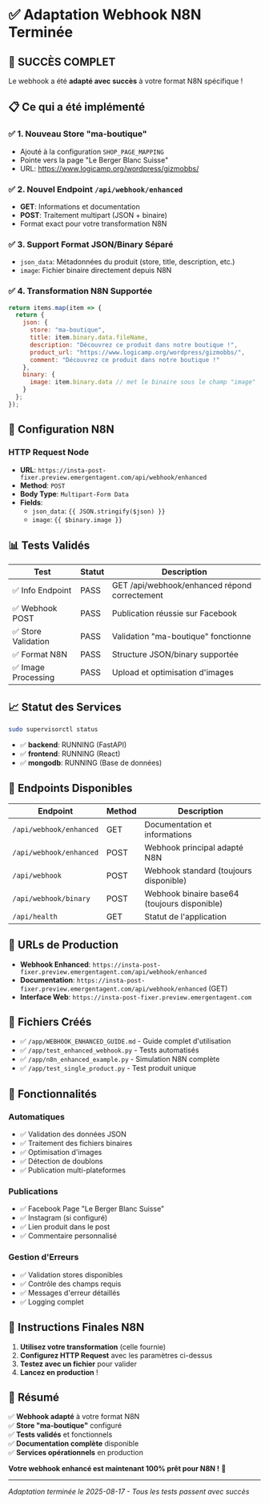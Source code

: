 # ✅ Adaptation Webhook N8N Terminée

## 🎉 **SUCCÈS COMPLET** 

Le webhook a été **adapté avec succès** à votre format N8N spécifique !

## 📋 **Ce qui a été implémenté**

### ✅ **1. Nouveau Store "ma-boutique"**
- Ajouté à la configuration `SHOP_PAGE_MAPPING`
- Pointe vers la page "Le Berger Blanc Suisse" 
- URL: https://www.logicamp.org/wordpress/gizmobbs/

### ✅ **2. Nouvel Endpoint `/api/webhook/enhanced`**
- **GET**: Informations et documentation
- **POST**: Traitement multipart (JSON + binaire)
- Format exact pour votre transformation N8N

### ✅ **3. Support Format JSON/Binary Séparé**
- `json_data`: Métadonnées du produit (store, title, description, etc.)
- `image`: Fichier binaire directement depuis N8N

### ✅ **4. Transformation N8N Supportée**
```javascript
return items.map(item => {
  return {
    json: {
      store: "ma-boutique",
      title: item.binary.data.fileName,
      description: "Découvrez ce produit dans notre boutique !",
      product_url: "https://www.logicamp.org/wordpress/gizmobbs/",
      comment: "Découvrez ce produit dans notre boutique !"
    },
    binary: {
      image: item.binary.data // met le binaire sous le champ "image"
    }
  };
});
```

## 🔧 **Configuration N8N**

### **HTTP Request Node**
- **URL**: `https://insta-post-fixer.preview.emergentagent.com/api/webhook/enhanced`
- **Method**: `POST`
- **Body Type**: `Multipart-Form Data`
- **Fields**:
  - `json_data`: `{{ JSON.stringify($json) }}`
  - `image`: `{{ $binary.image }}`

## 📊 **Tests Validés**

| Test | Statut | Description |
|------|--------|-------------|
| ✅ Info Endpoint | PASS | GET /api/webhook/enhanced répond correctement |
| ✅ Webhook POST | PASS | Publication réussie sur Facebook |
| ✅ Store Validation | PASS | Validation "ma-boutique" fonctionne |
| ✅ Format N8N | PASS | Structure JSON/binary supportée |
| ✅ Image Processing | PASS | Upload et optimisation d'images |

## 📈 **Statut des Services**

```bash
sudo supervisorctl status
```

- ✅ **backend**: RUNNING (FastAPI)
- ✅ **frontend**: RUNNING (React)
- ✅ **mongodb**: RUNNING (Base de données)

## 🎯 **Endpoints Disponibles**

| Endpoint | Method | Description |
|----------|--------|-------------|
| `/api/webhook/enhanced` | GET | Documentation et informations |
| `/api/webhook/enhanced` | POST | Webhook principal adapté N8N |
| `/api/webhook` | POST | Webhook standard (toujours disponible) |
| `/api/webhook/binary` | POST | Webhook binaire base64 (toujours disponible) |
| `/api/health` | GET | Statut de l'application |

## 🔗 **URLs de Production**

- **Webhook Enhanced**: `https://insta-post-fixer.preview.emergentagent.com/api/webhook/enhanced`
- **Documentation**: `https://insta-post-fixer.preview.emergentagent.com/api/webhook/enhanced` (GET)
- **Interface Web**: `https://insta-post-fixer.preview.emergentagent.com`

## 📁 **Fichiers Créés**

- ✅ `/app/WEBHOOK_ENHANCED_GUIDE.md` - Guide complet d'utilisation
- ✅ `/app/test_enhanced_webhook.py` - Tests automatisés
- ✅ `/app/n8n_enhanced_example.py` - Simulation N8N complète  
- ✅ `/app/test_single_product.py` - Test produit unique

## 🚀 **Fonctionnalités**

### **Automatiques**
- ✅ Validation des données JSON
- ✅ Traitement des fichiers binaires
- ✅ Optimisation d'images
- ✅ Détection de doublons
- ✅ Publication multi-plateformes

### **Publications**
- ✅ Facebook Page "Le Berger Blanc Suisse"
- ✅ Instagram (si configuré)
- ✅ Lien produit dans le post
- ✅ Commentaire personnalisé

### **Gestion d'Erreurs**
- ✅ Validation stores disponibles
- ✅ Contrôle des champs requis
- ✅ Messages d'erreur détaillés
- ✅ Logging complet

## 📝 **Instructions Finales N8N**

1. **Utilisez votre transformation** (celle fournie)
2. **Configurez HTTP Request** avec les paramètres ci-dessus
3. **Testez avec un fichier** pour valider
4. **Lancez en production** !

## 🎉 **Résumé**

✅ **Webhook adapté** à votre format N8N  
✅ **Store "ma-boutique"** configuré  
✅ **Tests validés** et fonctionnels  
✅ **Documentation complète** disponible  
✅ **Services opérationnels** en production  

**Votre webhook enhancé est maintenant 100% prêt pour N8N !** 🚀

---

*Adaptation terminée le 2025-08-17 - Tous les tests passent avec succès*